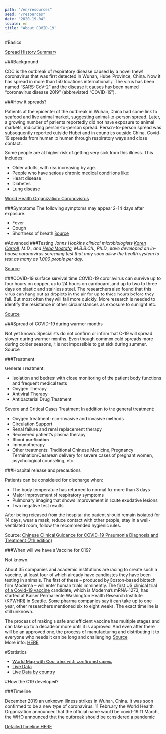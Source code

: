 ```yaml
---
path: "/en/resources"
seed: "/resources"
date: "2020-19-04"
locale: en
title: "About COVID-19"
---
```

#Basics

[Spread History Summary](https://www.cdc.gov/coronavirus/2019-ncov/cases-updates/summary.html)


###Background

CDC is the outbreak of respiratory disease caused by a novel (new) coronavirus that was first detected in Wuhan, Hubei Province, China. Now it has spread in more than 150 locations internationally. The virus has been named “SARS-CoV-2” and the disease it causes has been named “coronavirus disease 2019” (abbreviated “COVID-19”).

###How it spreads?

Patients at the epicenter of the outbreak in Wuhan, China had some link to seafood and live animal market, suggesting animal-to-person spread. Later, a growing number of patients reportedly did not have exposure to animal markets, indicating person-to-person spread. Person-to-person spread was subsequently reported outside Hubei and in countries outside China. Covid-19 spreads from human to human through respiratory ways and close contact.

Some people are at higher risk of getting very sick from this illness. This includes:
- Older adults, with risk increasing by age.
- People who have serious chronic medical conditions like:
- Heart disease
- Diabetes
- Lung disease

[World Health Organization: Coronovisrus](https://www.who.int/health-topics/coronavirus)

###Symptoms
The following symptoms may appear 2-14 days after exposure.
- Fever
- Cough
- Shortness of breath
[Source](https://www.cdc.gov/coronavirus/2019-ncov/symptoms-testing/symptoms.html)

#Advanced
###Testing
*Johns Hopkins clinical microbiologists [Karen Carroll](https://www.hopkinsmedicine.org/profiles/results/directory/profile/0017521/karen-carroll), M.D., and [Heba Mostafa](https://www.hopkinsmedicine.org/profiles/results/directory/profile/10005481/heba-mostafa), M.B.B.Ch., Ph.D., have developed an in-house coronavirus screening test that may soon allow the health system to test as many as 1,000 people per day.*

[Source](https://www.hopkinsmedicine.org/coronavirus/screening-test.html)

###COVID-19 surface survival time
COVID-19 coronavirus can survive up to four hours on copper, up to 24 hours on cardboard, and up to two to three days on plastic and stainless steel. The researchers also found that this virus can hang out as droplets in the air for up to three hours before they fall. But most often they will fall more quickly. More research is needed to identify the resistance in other circumstances as exposure to sunlight etc.

[Source](https://www.health.harvard.edu/diseases-and-conditions/coronavirus-resource-center)

###Spread of COVID-19 during warmer months

Not yet known. Specialists do not confirm or infirm that C-19 will spread slower during warmer months. Even though common cold spreads more during colder seasons, it is not impossible to get sick during summer. 
Source

###Treatment 

General Treatment:
- Isolation and bedrest with close monitoring of the patient body functions and frequent medical tests
- Oxygen Therapy
- Antiviral Therapy
- Antibacterial Drug Treatment

Severe and Critical Cases Treatment
In addition to the general treatment:
- Oxygen treatment: non-invasive and invasive methods
- Circulation Support
- Renal failure and renal replacement therapy
- Recovered patient’s plasma therapy
- Blood purification
- Immunotherapy
- Other treatments: Traditional Chinese Medicine, Pregnancy Termination/Cesarean delivery for severe cases of pregnant women, psychological counseling, etc. 


###Hospital release and precautions

Patients can be considered for discharge when:
- The body temperature has returned to normal for more than 3 days
- Major improvement of respiratory symptoms
- Pulmonary imaging that shows improvement in acute exudative lesions
- Two negative test results

After being released from the hospital the patient should remain isolated for 14 days, wear a mask, reduce contact with other people, stay in a well-ventilated room, follow the recommended hygienic rules.

Source: [Chinese Clinical Guidance for COVID-19 Pneumonia Diagnosis and Treatment (7th edition)](http://kjfy.meetingchina.org/msite/news/show/cn/3337.html)

###When will we have a Vaccine for C19?

Not known.

About 35 companies and academic institutions are racing to create such a vaccine, at least four of which already have candidates they have been testing in animals. The first of these – produced by Boston-based biotech firm Moderna – will enter human trials imminently. The [first US clinical trial of a Covid-19 vaccine](https://www.clinicaltrialsarena.com/news/first-us-covid-19-vaccine-trial-moderna/) candidate, which is Moderna’s mRNA-1273, has started at Kaiser Permanente Washington Health Research Institute (KPWHRI) in Seattle. Some pharma companies say it can take up to one year, other researchers mentioned six to eight weeks. The exact timeline is still unknown. 

The process of making a safe and efficient vaccine has multiple stages and can take up to a decade or more until it is approved. And even after there will be an approved one, the process of manufacturing and distributing it to everyone who needs it can be long and challenging.
[Source](https://www.theguardian.com/world/2020/mar/17/when-will-a-coronavirus-vaccine-be-ready)  
More info: [HERE](https://www.pharmaceutical-technology.com/features/covid-19-vaccine-development/)

#Statistics

- [World Map with Countries with confirmed cases.](https://www.cdc.gov/coronavirus/2019-ncov/cases-updates/world-map.html)
- [Live Data](https://www.worldometers.info/coronavirus/)
- [Live Data by country](https://www.worldometers.info/coronavirus/#countries)


#How the C19 developed?

###Timeline

December 2019 an unknown illness strikes in Wuhan, China. It was soon confirmed to be a new type of coronavirus.
11 February the World Health Organization announced that the official name would be covid-19
11 March, the WHO announced that the outbreak should be considered a pandemic

[Detailed timeline HERE](https://www.pharmaceutical-technology.com/news/coronavirus-a-timeline-of-how-the-deadly-outbreak-evolved/)



